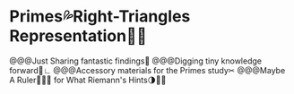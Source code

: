 # Primes💦Right-Triangles Representation🍉👟
@@@Just Sharing fantastic findings🌈
@@@Digging tiny knowledge forward🚩∟
@@@Accessory materials for the Primes study✂
@@@Maybe A Ruler📐💡🔦 for What Riemann's Hints🌗🎅🔎
